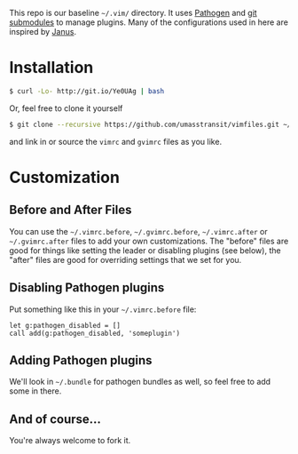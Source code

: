 This repo is our baseline `~/.vim/` directory.  It uses [Pathogen][1]
and [git submodules][2] to manage plugins.  Many of the configurations
used in here are inspired by [Janus][3].

Installation
============
```bash
$ curl -Lo- http://git.io/Ye0UAg | bash
```

Or, feel free to clone it yourself

```bash
$ git clone --recursive https://github.com/umasstransit/vimfiles.git ~/.vim
```

and link in or source the `vimrc` and `gvimrc` files as you like.

Customization
=============
Before and After Files
----------------------
You can use the `~/.vimrc.before`, `~/.gvimrc.before`, `~/.vimrc.after` or
`~/.gvimrc.after` files to add your own customizations.  The "before" files
are good for things like setting the leader or disabling plugins (see
below), the "after" files are good for overriding settings that we set
for you.

Disabling Pathogen plugins
--------------------------
Put something like this in your `~/.vimrc.before` file:

```viml
let g:pathogen_disabled = []
call add(g:pathogen_disabled, 'someplugin')
```

Adding Pathogen plugins
-----------------------
We'll look in `~/.bundle` for pathogen bundles as well, so feel free to
add some in there.

And of course...
----------------
You're always welcome to fork it.

[1]: https://github.com/tpope/vim-pathogen
[2]: http://book.git-scm.com/5_submodules.html
[3]: https://github.com/carlhuda/janus
